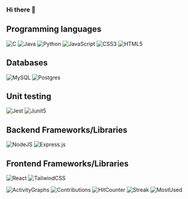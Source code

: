 ### Hi there 👋

<!--

Here are some ideas to get you started:

- 🔭 I’m currently working on ...
- 🌱 I’m currently learning ...
- 📫 How to reach me: ...
- ⚡ Fun fact: ...
-->

## Programming languages
![C](https://img.shields.io/badge/c-%2300599C.svg?style=for-the-badge&logo=c&logoColor=white)
![Java](https://img.shields.io/badge/java-%23ED8B00.svg?style=for-the-badge&logo=java&logoColor=white)
![Python](https://img.shields.io/badge/python-3670A0?style=for-the-badge&logo=python&logoColor=ffdd54)
![JavaScript](https://img.shields.io/badge/javascript-%23323330.svg?style=for-the-badge&logo=javascript&logoColor=%23F7DF1E)
![CSS3](https://img.shields.io/badge/css3-%231572B6.svg?style=for-the-badge&logo=css3&logoColor=white)
![HTML5](https://img.shields.io/badge/html5-%23E34F26.svg?style=for-the-badge&logo=html5&logoColor=white)
## Databases
![MySQL](https://img.shields.io/badge/mysql-%2300f.svg?style=for-the-badge&logo=mysql&logoColor=white)
![Postgres](https://img.shields.io/badge/postgres-%23316192.svg?style=for-the-badge&logo=postgresql&logoColor=white)

## Unit testing
![Jest](https://img.shields.io/badge/-jest-%23C21325?style=for-the-badge&logo=jest&logoColor=white)
![Junit5](https://img.shields.io/badge/-junit-%23C21325?style=for-the-badge&logo=junit&logoColor=white)

## Backend Frameworks/Libraries
![NodeJS](https://img.shields.io/badge/node.js-6DA55F?style=for-the-badge&logo=node.js&logoColor=white)
![Express.js](https://img.shields.io/badge/express.js-%23404d59.svg?style=for-the-badge&logo=express&logoColor=%2361DAFB)

## Frontend Frameworks/Libraries
![React](https://img.shields.io/badge/react-%2320232a.svg?style=for-the-badge&logo=react&logoColor=%2361DAFB)
![TailwindCSS](https://img.shields.io/badge/tailwindcss-%2338B2AC.svg?style=for-the-badge&logo=tailwind-css&logoColor=white)

![ActivityGraphs](https://github-readme-activity-graph.cyclic.app/graph?username=gio-del&theme=minimal)
![Contributions](https://github-profile-summary-cards.vercel.app/api/cards/profile-details?username=gio-del&theme=vue)
![HitCounter](https://hits.seeyoufarm.com/api/count/incr/badge.svg?url=https%3A%2F%2Fgithub.com%2Fgio-del1212%2Fhit-counter)
![Streak](https://github-readme-streak-stats.herokuapp.com/?user=gio-del&theme=dark)
![MostUsed](https://github-readme-stats.vercel.app/api/top-langs/?username=gio-del&theme=dark)
